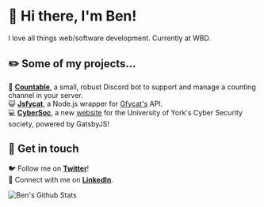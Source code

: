 # 👋 Hi there, I'm Ben! 

I love all things web/software development. Currently at WBD.

## ✏️ Some of my projects...
🤖 [**Countable**](https://github.com/benslv/countable), a small, robust Discord bot to support and manage a counting channel in your server.  
😺 [**Jsfycat**](https://github.com/benslv/jsfycat), a Node.js wrapper for [Gfycat's](https://gfycat.com) API.  
💻 [**CyberSoc**](https://github.com/CyberSocYork/cybersocyork.github.io), a new [website](https://cybersoc.co.uk) for the University of York's Cyber Security society, powered by GatsbyJS!

## 💬 Get in touch
🐦 Follow me on [**Twitter**](https://twitter.com/bensilverman_)!  
🔗 Connect with me on [**LinkedIn**](https://www.linkedin.com/in/ben-silverman/).

![Ben's Github Stats](https://github-readme-stats.vercel.app/api?username=benslv&count_private=true&show_icons=true&theme=react)
